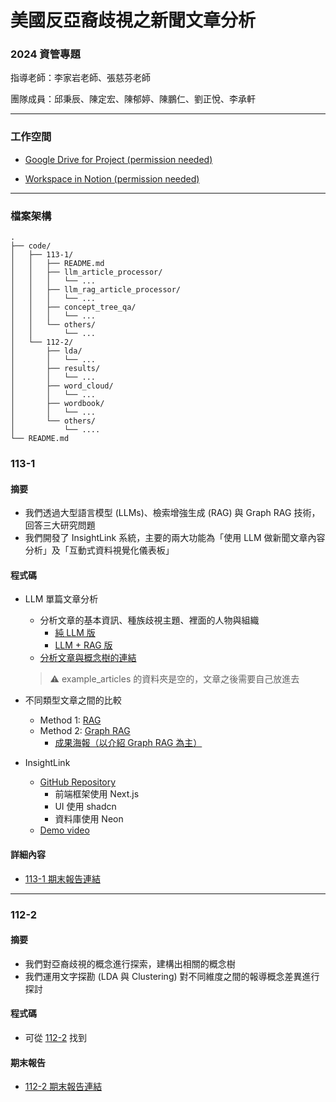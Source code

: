 # 美國反亞裔歧視之新聞文章分析

### **2024 資管專題**

指導老師：李家岩老師、張慈芬老師

團隊成員：邱秉辰、陳定宏、陳郁婷、陳鵬仁、劉正悅、李承軒

---

### 工作空間

- [Google Drive for Project (permission needed)](https://drive.google.com/drive/folders/1oaA9ghmqPmFSD_meWqtYQig7zIvgB1EM?usp=drive_link)

- [Workspace in Notion (permission needed)](https://www.notion.so/bensonchiu/112-2-113-1-60305e2bd1c24fa0837f48e1565cfd6d?pvs=4)

---

### 檔案架構

```
.
├── code/
│   ├── 113-1/
│   │   ├── README.md
│   │   ├── llm_article_processor/
│   │   │   └── ...
│   │   ├── llm_rag_article_processor/
│   │   │   └── ...
│   │   ├── concept_tree_qa/
│   │   │   └── ...
│   │   └── others/
│   │       └── ...
│   └── 112-2/
│       ├── lda/
│       │   └── ...
│       ├── results/
│       │   └── ...
│       ├── word_cloud/
│       │   └── ...
│       ├── wordbook/
│       │   └── ...
│       └── others/
│           └── ....
└── README.md
```

### 113-1

#### 摘要

- 我們透過大型語言模型 (LLMs)、檢索增強生成 (RAG) 與 Graph RAG 技術，回答三大研究問題 
- 我們開發了 InsightLink 系統，主要的兩大功能為「使用 LLM 做新聞文章內容分析」及「互動式資料視覺化儀表板」

#### 程式碼

- LLM 單篇文章分析

  - 分析文章的基本資訊、種族歧視主題、裡面的人物與組織
    - [純 LLM 版](./codes/113-1/llm_article_processor)
    - [LLM + RAG 版](./codes/113-1/llm_rag_article_processor)
  - [分析文章與概念樹的連結](./codes/113-1/concept_tree_qa)

  > :warning: example_articles 的資料夾是空的，文章之後需要自己放進去

- 不同類型文章之間的比較

  - Method 1: [RAG](https://github.com/henrylee0324/comparison_rag)
  - Method 2: [Graph RAG ](https://github.com/imbensonchiu/newspaper-graph-rag)
    - [成果海報（以介紹 Graph RAG 為主）](https://www.canva.com/design/DAGWXKobcfg/vrjacegt4HxFfm-mVTrbnQ/edit?utm_content=DAGWXKobcfg&utm_campaign=designshare&utm_medium=link2&utm_source=sharebutton)

- InsightLink 

  - [GitHub Repository](https://github.com/imbensonchiu/insight-link)
    - 前端框架使用 Next.js
    - UI 使用 shadcn 
    - 資料庫使用 Neon   
  - [Demo video](https://drive.google.com/file/d/12sM_1oQ7kaWYBlHilrqn82XbWRaUZtHm/view)

#### 詳細內容

- [113-1 期末報告連結]()

---

### 112-2

#### 摘要

- 我們對亞裔歧視的概念進行探索，建構出相關的概念樹
- 我們運用文字探勘 (LDA 與 Clustering) 對不同維度之間的報導概念差異進行探討

#### 程式碼

- 可從 [112-2](./code/112-2) 找到

#### 期末報告

- [112-2 期末報告連結](https://docs.google.com/presentation/d/1AM99quQ1s88QbL5Se3yBWukyEsYE6JW0z_l-zfxYTT4/edit?usp=sharing)
